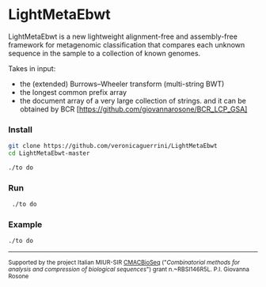 # LightMetaEbwt 

LightMetaEbwt is a new lightweight alignment-free and assembly-free framework for metagenomic classification that compares each unknown sequence in the sample to a collection of known genomes.

Takes in input:
- the (extended) Burrows–Wheeler transform (multi-string BWT)
- the longest common prefix array 
- the document array 
of a very large collection of strings. 
and it can be obtained by BCR [https://github.com/giovannarosone/BCR_LCP_GSA]

### Install

```sh
git clone https://github.com/veronicaguerrini/LightMetaEbwt
cd LightMetaEbwt-master
```

```sh
./to do
```


### Run
```sh
 ./to do
```

### Example
```sh
./to do
```


---
<small> Supported by the project Italian MIUR-SIR [CMACBioSeq][240fb5f5] ("_Combinatorial methods for analysis and compression of biological sequences_") grant n.~RBSI146R5L. P.I. Giovanna Rosone</small>

[240fb5f5]: http://pages.di.unipi.it/rosone/CMACBioSeq.html
